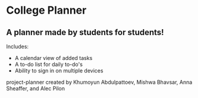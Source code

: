 # College Planner

## A planner made by students for students!
Includes:
- A calendar view of added tasks
- A to-do list for daily to-do's
- Ability to sign in on multiple devices

project-planner created by Khumoyun Abdulpattoev, Mishwa Bhavsar, Anna Sheaffer, and Alec Pilon
